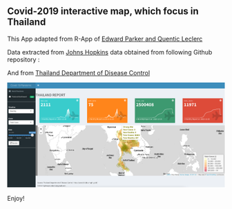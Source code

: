 ## **Covid-2019 interactive map, which focus in Thailand**

This App adapted from R-App of [Edward Parker and Quentic Leclerc](https://github.com/eparker12/nCoV_tracker)

Data extracted from [Johns Hopkins](https://github.com/CSSEGISandData/COVID-19) data obtained from following Github repository :

And from [Thailand Department of Disease Control](https://covid19.ddc.moph.go.th/)

![Model](https://github.com/Suzanoo/thai-covid/blob/main/images/thai.png)

Enjoy!

